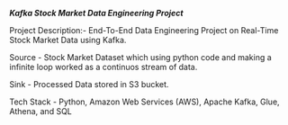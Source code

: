 **_Kafka Stock Market Data Engineering Project_**

Project Description:- End-To-End Data Engineering Project on Real-Time Stock Market Data using Kafka.

Source - Stock Market Dataset which using python code and making a infinite loop worked as a continuos stream of data.

Sink - Processed Data stored in S3 bucket.

Tech Stack - Python, Amazon Web Services (AWS), Apache Kafka, Glue, Athena, and SQL

